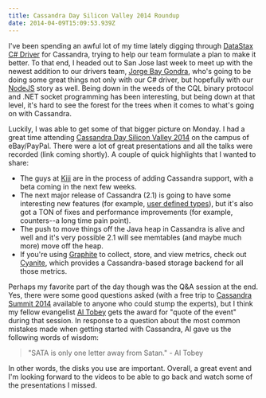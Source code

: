 ```yaml
---
title: Cassandra Day Silicon Valley 2014 Roundup
date: 2014-04-09T15:09:53.939Z
---
```

I've been spending an awful lot of my time lately digging through [DataStax C#
Driver](https://github.com/datastax/csharp-driver) for Cassandra, trying to help our team formulate a plan to make it
better.  To that end, I headed out to San Jose last week to meet up with the newest addition to our drivers team, [Jorge
Bay Gondra](https://twitter.com/jorgebg), who's going to be doing some great things not only with our C# driver, but
hopefully with our [NodeJS](https://github.com/jorgebay/node-cassandra-cql) story as well.  Being down in the weeds of
the CQL binary protocol and .NET socket programming has been interesting, but being down at that level, it's hard to see
the forest for the trees when it comes to what's going on with Cassandra.

Luckily, I was able to get some of that bigger picture on Monday.  I had a great time attending [Cassandra Day Silicon
Valley 2014](http://cassandradaysiliconvalley2014.sched.org/) on the campus of eBay/PayPal.  There were a lot of great
presentations and all the talks were recorded (link coming shortly).  A couple of quick highlights that I wanted to
share:

* The guys at [Kiji](http://www.kiji.org/) are in the process of adding Cassandra support, with a beta coming in the
  next few weeks.
* The next major release of Cassandra (2.1) is going to have some interesting new features (for example, [user defined
  types](http://www.datastax.com/dev/blog/cql-in-2-1)), but it's also got a TON of fixes and performance improvements
  (for example, counters--a long time pain point).
* The push to move things off the Java heap in Cassandra is alive and well and it's very possible 2.1 will see memtables
  (and maybe much more) move off the heap.
* If you're using [Graphite](https://github.com/graphite-project/graphite-web) to collect, store, and view metrics,
  check out [Cyanite](https://github.com/pyr/cyanite), which provides a Cassandra-based storage backend for all those
  metrics.

Perhaps my favorite part of the day though was the Q&A session at the end.  Yes, there were some good questions asked
(with a free trip to [Cassandra Summit 2014](http://www.datastax.com/cassandrasummit14) available to anyone who could
stump the experts), but I think my fellow evangelist [Al Tobey](https://twitter.com/AlTobey) gets the award for "quote
of the event" during that session.  In response to a question about the most common mistakes made when getting started
with Cassandra, Al gave us the following words of wisdom:

> "SATA is only one letter away from Satan." - Al Tobey

In other words, the disks you use are important.  Overall, a great event and I'm looking forward to the videos to be
able to go back and watch some of the presentations I missed.

